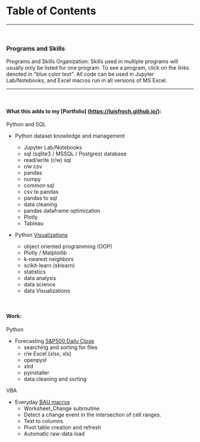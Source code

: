 # **Table of Contents**
___
<br>

### **Programs and Skills**
Programs and Skills Organization: Skills used in multiple programs will usually only be listed for one program. To see a program, click on the links denoted in "blue color text". All code can be used in Jupyter Lab/Notebooks, and Excel macros run in all versions of MS Excel.
___
<br>

#### **What this adds to my [Portfolio] (https://luisfroch.github.io/):**


Python and SQL

- Python dataset knowledge and management
    - Jupyter Lab/Notebooks
    - sql (sqlite3 / MSSQL / Postgres) database
    - read/write (r/w) sql
    - r/w csv
    - pandas
    - numpy
    - common sql
    - csv to pandas
    - pandas to sql
    -	data cleaning
    -	pandas dataframe optimization
    -	Plotly
    -	Tableau


- Python [Visualizations](https://luisfroch.github.io/2019/01/25/Experiments-and-Visualizations.html)
    - object oriented programming (OOP)
    - Plotly / Matplotlib
    - k-nearest neighbors
    - scikit-learn (sklearn)
    - statistics
    - data analysis
    - data science
    - data Visualizations

<br>

#### **Work:**

Python

- Forecasting [S&P500 Daily Close](https://nbviewer.jupyter.org/github/LuisFRoch/Explore_iPy_Samples/blob/7fe7a74e886796bc6c449328ea2574631ef94176/SPClose.ipynb)
    - searching and sorting for files
    - r/w Excel (xlsx, xls)
    - openpyxl
    - xlrd
    - pyinstaller
    - data cleaning and sorting

VBA

- Everyday [BAU macros](https://nbviewer.jupyter.org/github/LuisFRoch/Explore_iPy_Samples/blob/7fe7a74e886796bc6c449328ea2574631ef94176/SPClose.ipynb)
    - Worksheet_Change subroutine
    - Detect a change event in the intersection of cell ranges.
    - Text to columns
    - Pivot table creation and refresh
    - Automatic raw-data load

<br>
